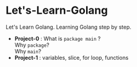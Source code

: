 # Let's-Learn-Golang

Let's Learn Golang. Learning Golang step by step.

- **Project-0** : What is `package main` ?  
  Why `package`?  
  Why `main`?
- **Project-1** : variables, slice, for loop, functions
